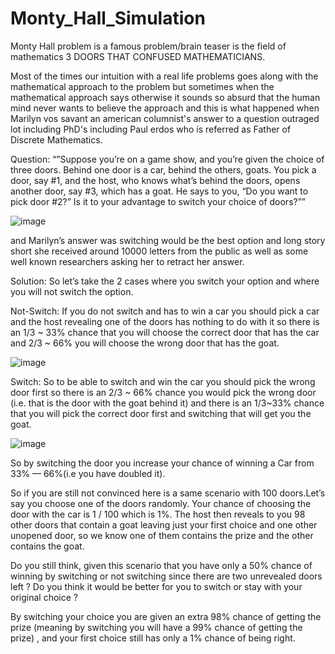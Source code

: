 # Monty_Hall_Simulation

Monty Hall problem is a famous problem/brain teaser is the field of mathematics
3 DOORS THAT CONFUSED MATHEMATICIANS.


Most of the times our intuition with a real life problems goes along with the mathematical approach to the problem but sometimes when the mathematical approach says otherwise it sounds so absurd that the human mind never wants to believe the approach and this is what happened when Marilyn vos savant an american columnist's answer to a question outraged lot including PhD's including Paul erdos who is referred as Father of Discrete Mathematics.


Question:
“”Suppose you’re on a game show, and you’re given the choice of three doors. Behind one door is a car, behind the others, goats. You pick a door, say #1, and the host, who knows what’s behind the doors, opens another door, say #3, which has a goat. He says to you, “Do you want to pick door #2?” Is it to your advantage to switch your choice of doors?””

![image](https://user-images.githubusercontent.com/78015090/175975205-a0c65ddd-c113-47f2-9911-feabbf26137c.png)

and Marilyn’s answer was switching would be the best option and long story short she received around 10000 letters from the public as well as some well known researchers asking her to retract her answer.


Solution:
So let’s take the 2 cases where you switch your option and where you will not switch the option.

Not-Switch:
If you do not switch and has to win a car you should pick a car and the host revealing one of the doors has nothing to do with it so there is an 1/3 ~ 33% chance that you will choose the correct door that has the car and 2/3 ~ 66% you will choose the wrong door that has the goat.


![image](https://user-images.githubusercontent.com/78015090/175975300-a82f391f-00bd-4343-a6e0-e8521d631354.png)

Switch:
So to be able to switch and win the car you should pick the wrong door first so there is an 2/3 ~ 66% chance you would pick the wrong door (i.e. that is the door with the goat behind it) and there is an 1/3~33% chance that you will pick the correct door first and switching that will get you the goat.


![image](https://user-images.githubusercontent.com/78015090/175975370-cc046be4-4d95-4b4e-bc37-25d44ef61e87.png)

So by switching the door you increase your chance of winning a Car from 33% — 66%(i.e you have doubled it).

So if you are still not convinced here is a same scenario with 100 doors.Let’s say you choose one of the doors randomly. Your chance of choosing the door with the car is 1 / 100 which is 1%. The host then reveals to you 98 other doors that contain a goat leaving just your first choice and one other unopened door, so we know one of them contains the prize and the other contains the goat.

Do you still think, given this scenario that you have only a 50% chance of winning by switching or not switching since there are two unrevealed doors left ? Do you think it would be better for you to switch or stay with your original choice ?

By switching your choice you are given an extra 98% chance of getting the prize (meaning by switching you will have a 99% chance of getting the prize) , and your first choice still has only a 1% chance of being right.
